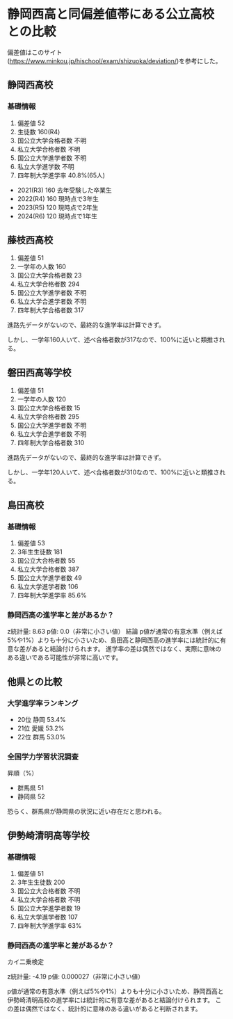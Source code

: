 # 静岡西高と同偏差値帯にある公立高校との比較

偏差値はこのサイト(https://www.minkou.jp/hischool/exam/shizuoka/deviation/)を参考にした。


## 静岡西高校

### 基礎情報

1. 偏差値 52
2. 生徒数 160(R4)
3. 国公立大学合格者数 不明
4. 私立大学合格者数 不明
5. 国公立大学進学者数 不明
6. 私立大学進学数 不明
7. 四年制大学進学率 40.8%(65人)

- 2021(R3) 160 去年受験した卒業生
- 2022(R4) 160 現時点で3年生
- 2023(R5) 120 現時点で2年生
- 2024(R6) 120 現時点で1年生


## 藤枝西高校

1. 偏差値 51
2. 一学年の人数 160
3. 国公立大学合格者数 23
4. 私立大学合格者数 294
5. 国公立大学進学者数 不明
6. 私立大学合進学者数 不明
7. 四年制大学合格者数 317

進路先データがないので、最終的な進学率は計算できず。

しかし、一学年160人いて、述べ合格者数が317なので、100%に近いと類推される。


## 磐田西高等学校

1. 偏差値 51
2. 一学年の人数 120
3. 国公立大学合格者数 15
4. 私立大学合格者数 295
5. 国公立大学進学者数 不明
6. 私立大学合進学者数 不明
5. 四年制大学合格者数 310

進路先データがないので、最終的な進学率は計算できず。

しかし、一学年120人いて、述べ合格者数が310なので、100%に近いと類推される。


## 島田高校

### 基礎情報

1. 偏差値 53
2. 3年生生徒数 181
3. 国公立大合格者数 55
4. 私立大学合格者数 387
5. 国公立大学進学者数 49
6. 私立大学進学者数 106
7. 四年制大学進学率 85.6%

### 静岡西高の進学率と差があるか？

z統計量: 8.63
p値: 0.0（非常に小さい値）
結論
p値が通常の有意水準（例えば5%や1%）よりも十分に小さいため、島田高と静岡西高の進学率には統計的に有意な差があると結論付けられます。
進学率の差は偶然ではなく、実際に意味のある違いである可能性が非常に高いです。

## 他県との比較

### 大学進学率ランキング

- 20位	静岡	53.4%
- 21位	愛媛	53.2%
- 22位	群馬	53.0%


### 全国学力学習状況調査

昇順（%）

- 群馬県	51
- 静岡県	52


恐らく、群馬県が静岡県の状況に近い存在だと思われる。

## 伊勢崎清明高等学校

### 基礎情報

1. 偏差値 51
2. 3年生生徒数 200
3. 国公立大合格者数 不明
4. 私立大学合格者数 不明
5. 国公立大学進学者数 19
6. 私立大学進学者数 107
7. 四年制大学進学率 63%


### 静岡西高の進学率と差があるか？

カイ二乗検定

z統計量: -4.19
p値: 0.000027（非常に小さい値）

p値が通常の有意水準（例えば5%や1%）よりも十分に小さいため、静岡西高と伊勢崎清明高校の進学率には統計的に有意な差があると結論付けられます。
この差は偶然ではなく、統計的に意味のある違いがあると判断されます。 ​